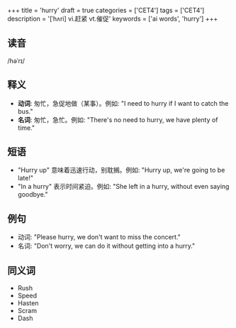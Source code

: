 +++
title = 'hurry'
draft = true
categories = ['CET4']
tags = ['CET4']
description = '[ˈhʌri] vi.赶紧 vt.催促'
keywords = ['ai words', 'hurry']
+++

## 读音
/həˈrɪ/

## 释义
- **动词**: 匆忙，急促地做（某事）。例如: "I need to hurry if I want to catch the bus."
- **名词**: 匆忙，急忙。例如: "There's no need to hurry, we have plenty of time."

## 短语
- "Hurry up" 意味着迅速行动，别耽搁。例如: "Hurry up, we're going to be late!"
- "In a hurry" 表示时间紧迫。例如: "She left in a hurry, without even saying goodbye."

## 例句
- 动词: "Please hurry, we don't want to miss the concert."
- 名词: "Don't worry, we can do it without getting into a hurry."

## 同义词
- Rush
- Speed
- Hasten
- Scram
- Dash
